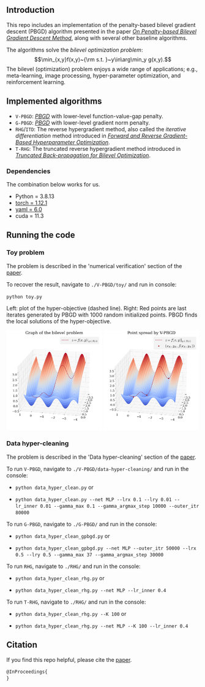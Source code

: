 ## Introduction

This repo includes an implementation of the penalty-based bilevel gradient descent (PBGD) algorithm presented in the paper
 [_On Penalty-based Bilevel Gradient Descent Method_](https://www.google.com/), along with several other baseline algorithms.
 
 The algorithms solve the _bilevel optimization problem_:
 $$\min_{x,y}f(x,y)~{\rm s.t. }~y\in\arg\min_y g(x,y).$$
 The bilevel (optimization) problem enjoys a wide range of applications; e.g., meta-learning, image processing, hyper-parameter optimization, and reinforcement learning.
 
## Implemented algorithms
- `V-PBGD`: [_PBGD_](https://www.google.com/) with lower-level function-value-gap penalty.
- `G-PBGD`: [_PBGD_](https://www.google.com/) with lower-level gradient norm penalty.
- `RHG`/`ITD`: The reverse hypergradient method, also called the _iterative differentiation_ method introduced in [_Forward and Reverse Gradient-Based Hyperparameter Optimization_](http://proceedings.mlr.press/v70/franceschi17a).
- `T-RHG`: The truncated reverse hypergradient method introduced in [_Truncated Back-propagation for Bilevel Optimization_](http://proceedings.mlr.press/v70/franceschi17a).

### Dependencies

The combination below works for us.
- Python = 3.8.13
- [torch = 1.12.1](https://pytorch.org/get-started/locally/)
- [yaml = 6.0](https://pypi.org/project/PyYAML/)
- cuda = 11.3

## Running the code

### Toy problem
The problem is described in the 'numerical verification' section of the [paper](https://www.google.com/).

To recover the result, navigate to `./V-PBGD/toy/` and run in console:

`python toy.py`

Left: plot of the hyper-objective (dashed line). 
Right: Red points are last iterates generated by PBGD with 1000 random initialized points. PBGD finds the local solutions of the hyper-objective.
<p float="left">
  <img src="./V-PBGD/toy/toy_graph.png" width="250" />
  <img src="./V-PBGD/toy/toy_point_spread.png" width="250" /> 
</p>



### Data hyper-cleaning
The problem is described in the 'Data hyper-cleaning' section of the [paper](https://www.google.com/).

To run `V-PBGD`, navigate to `./V-PBGD/data-hyper-cleaning/` and run in the console:

- `python data_hyper_clean.py` or

- `python data_hyper_clean.py --net MLP --lrx 0.1 --lry 0.01 --lr_inner 0.01 --gamma_max 0.1 --gamma_argmax_step 10000 --outer_itr 80000`

To run `G-PBGD`, navigate to `./G-PBGD/` and run in the console:

- `python data_hyper_clean_gpbgd.py` or

- `python data_hyper_clean_gpbgd.py --net MLP --outer_itr 50000 --lrx 0.5 --lry 0.5 --gamma_max 37 --gamma_argmax_step 30000`

To run `RHG`, navigate to `./RHG/` and run in the console:

- `python data_hyper_clean_rhg.py` or

- `python data_hyper_clean_rhg.py --net MLP --lr_inner 0.4`

To run `T-RHG`, navigate to `./RHG/` and run in the console:

- `python data_hyper_clean_rhg.py --K 100` or

- `python data_hyper_clean_rhg.py --net MLP --K 100 --lr_inner 0.4`


## Citation

If you find this repo helpful, please cite the [paper](https://www.google.com/).

```latex
@InProceedings{
}
```
